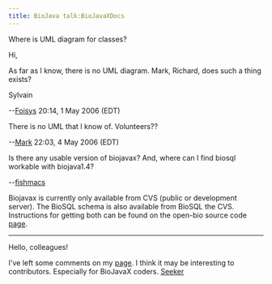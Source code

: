 ```yaml
---
title: BioJava talk:BioJavaXDocs
---
```


Where is UML diagram for classes?

Hi,

As far as I know, there is no UML diagram. Mark, Richard, does such a
thing exists?

Sylvain

--[Foisys](User:Foisys "wikilink") 20:14, 1 May 2006 (EDT)

There is no UML that I know of. Volunteers??

--[Mark](User:Mark "wikilink") 22:03, 4 May 2006 (EDT)

Is there any usable version of biojavax? And, where can I find biosql
workable with biojava1.4?

--[fishmacs](User:fishmacs "wikilink")

Biojavax is currently only available from CVS (public or development
server). The BioSQL schema is also available from BioSQL the CVS.
Instructions for getting both can be found on the open-bio source code
[page](http://www.open-bio.org/wiki/SourceCode).

------------------------------------------------------------------------

Hello, colleagues!

I've left some comments on my
[page](User_talk:Seeker#I.27ve_noticed_some_misprints_in_BioJavaX_Documentation_and_in_the_source_code. "wikilink").
I think it may be interesting to contributors. Especially for BioJavaX
coders. [Seeker](User:Seeker "wikilink")
